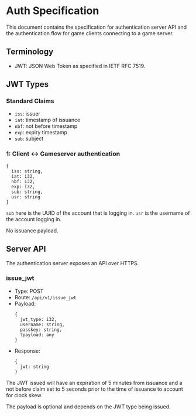 # Auth Specification

This document contains the specification for authentication server API
and the authentication flow for game clients connecting to a game server.

## Terminology

- JWT: JSON Web Token as specified in IETF RFC 7519.

## JWT Types

### Standard Claims

- `iss`: issuer
- `iat`: timestamp of issuance
- `nbf`: not before timestamp
- `exp`: expiry timestamp
- `sub`: subject

### 1: Client <-> Gameserver authentication

```
{
  iss: string,
  iat: i32,
  nbf: i32,
  exp: i32,
  sub: string,
  usr: string
}
```

`sub` here is the UUID of the account that is logging in.
`usr` is the username of the account logging in.

No issuance payload.

## Server API

The authentication server exposes an API over HTTPS.

### issue_jwt

- Type: POST
- Route: ```/api/v1/issue_jwt```
- Payload:
  ```
  {
    jwt_type: i32,
    username: string,
    passkey: string,
    ?payload: any
  }
  ```
- Response:
  ```
  {
    jwt: string
  }
  ```

The JWT issued will have an expiration of 5 minutes from issuance
and a not before claim set to 5 seconds prior to the time of issuance to account for clock skew.

The payload is optional and depends on the JWT type being issued.
